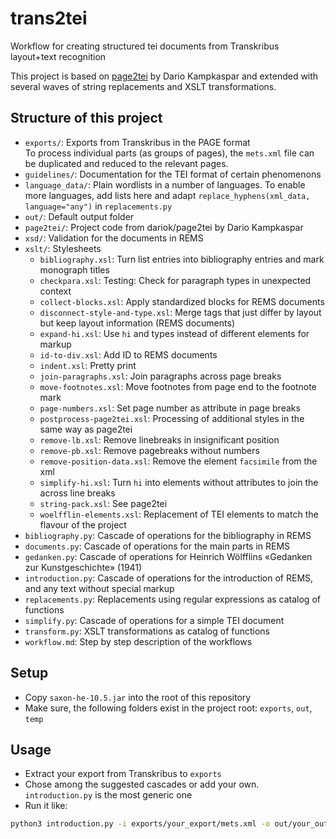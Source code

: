 # trans2tei

Workflow for creating structured tei documents from Transkribus layout+text recognition

This project is based on [page2tei](https://github.com/dariok/page2tei) by Dario Kampkaspar and extended with several waves of
string replacements and XSLT transformations.

## Structure of this project

- `exports/`: Exports from Transkribus in the PAGE format  
  To process individual parts (as groups of pages), the `mets.xml` file can be duplicated and reduced
  to the relevant pages.
- `guidelines/`: Documentation for the TEI format of certain phenomenons
- `language_data/`: Plain wordlists in a number of languages. To enable more languages, add lists here and
  adapt `replace_hyphens(xml_data, language="any")` in `replacements.py`
- `out/`: Default output folder
- `page2tei/`: Project code from dariok/page2tei by Dario Kampkaspar
- `xsd/`: Validation for the documents in REMS
- `xslt/`: Stylesheets
  - `bibliography.xsl`: Turn list entries into bibliography entries and mark monograph titles
  - `checkpara.xsl`: Testing: Check for paragraph types in unexpected context
  - `collect-blocks.xsl`: Apply standardized blocks for REMS documents
  - `disconnect-style-and-type.xsl`: Merge tags that just differ by layout but keep layout information (REMS documents)
  - `expand-hi.xsl`: Use `hi` and types instead of different elements for markup
  - `id-to-div.xsl`: Add ID to REMS documents
  - `indent.xsl`: Pretty print
  - `join-paragraphs.xsl`: Join paragraphs across page breaks
  - `move-footnotes.xsl`: Move footnotes from page end to the footnote mark
  - `page-numbers.xsl`: Set page number as attribute in page breaks
  - `postprocess-page2tei.xsl`: Processing of additional styles in the same way as page2tei
  - `remove-lb.xsl`: Remove linebreaks in insignificant position
  - `remove-pb.xsl`: Remove pagebreaks without numbers
  - `remove-position-data.xsl`: Remove the element `facsimile` from the xml
  - `simplify-hi.xsl`: Turn `hi` into elements without attributes to join the across line breaks
  - `string-pack.xsl`: See page2tei
  - `woelfflin-elements.xsl`: Replacement of TEI elements to match the flavour of the project
- `bibliography.py`: Cascade of operations for the bibliography in REMS
- `documents.py`: Cascade of operations for the main parts in REMS
- `gedanken.py`: Cascade of operations for Heinrich Wölfflins «Gedanken zur Kunstgeschichte» (1941)
- `introduction.py`: Cascade of operations for the introduction of REMS, and any text without special markup
- `replacements.py`: Replacements using regular expressions as catalog of functions
- `simplify.py`: Cascade of operations for a simple TEI document
- `transform.py`: XSLT transformations as catalog of functions
- `workflow.md`: Step by step description of the workflows

## Setup

- Copy `saxon-he-10.5.jar` into the root of this repository
- Make sure, the following folders exist in the project root: `exports`, `out`, `temp`

## Usage

- Extract your export from Transkribus to `exports`
- Chose among the suggested cascades or add your own. `introduction.py` is the most generic one
- Run it like:

```bash
python3 introduction.py -i exports/your_export/mets.xml -o out/your_output.xml
```

